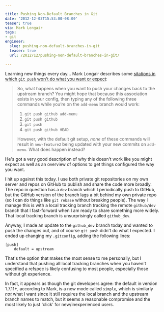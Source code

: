 ```yaml
---

title: Pushing Non-Default Branches in Git
date: '2012-12-03T15:53:00-08:00'
teaser: true
via: Mark Longair
tags:
- git
engineer:
  slug: pushing-non-default-branches-in-git
  teaser: true
  url: /2012/12/pushing-non-default-branches-in-git/

---
```


Learning new things every day... Mark Longair describes some [sitations in which `git push` won't do what you want or expect](http://longair.net/blog/2011/02/27/an-asymmetry-between-git-pull-and-git-push/):

> So, what happens when you want to push your changes back to the upstream branch?  You might hope that because this association exists in your config, then typing any of the following three commands while you’re on the `add-menu` branch would work:
>
> 1. `git push github add-menu`
> 2. `git push github`
> 3. `git push`
> 4. `git push github HEAD`
>
> However, with the default git setup, *none* of these commands will result in `new-feature2` being updated with your new commits on `add-menu`.  What does happen instead?

He's got a very good description of why this doesn't work like you might expect as well as an overview of options to get things configured the way you want.

<!--more-->

I hit up against this today. I use both private git repositories on my own server and repos on GitHub to publish and share the code more broadly. The repo in question has a `dev` branch which I periodically push to GitHub, but the GitHub version of the branch lags a bit behind my own private repo (so I can do things like `git rebase` without breaking people). The way I manage this is with a local tracking branch tracking the remote `github/dev` branch that I fast-forward when I am ready to share something more widely. That local tracking branch is unsurprisingly called `github_dev`.

Anyway, I made an update to the `github_dev` branch today and wanted to push the changes out, and of course `git push` didn't do what I expected. I ended up changing my `.gitconfig`, adding the following lines:

```text
[push]
    default = upstream
```

That's the option that makes the most sense to me personally, but I understand that pushing all local tracking branches when you haven't specified a refspec is likely confusing to most people, especially those without git experience.

In fact, it appears as though the git developers agree: the default in version 1.7.11+, according to Mark, is a new mode called `simple`, which is similarly *not* what I want since it still requires the local branch and the upstream branch names to match, but it seems a reasonable compromise and the most likely to just 'click' for new/inexperienced users.
